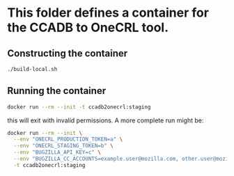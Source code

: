 # This folder defines a container for the CCADB to OneCRL tool.

## Constructing the container
```sh
./build-local.sh
```

## Running the container
```sh
docker run --rm --init -t ccadb2onecrl:staging
```

this will exit with invalid permissions. A more complete run might be:

```sh
docker run --rm --init \
  --env "ONECRL_PRODUCTION_TOKEN=a" \
  --env "ONECRL_STAGING_TOKEN=b" \
  --env "BUGZILLA_API_KEY=c" \
  --env "BUGZILLA_CC_ACCOUNTS=example.user@mozilla.com, other.user@mozilla.com" \
  -t ccadb2onecrl:staging
```
